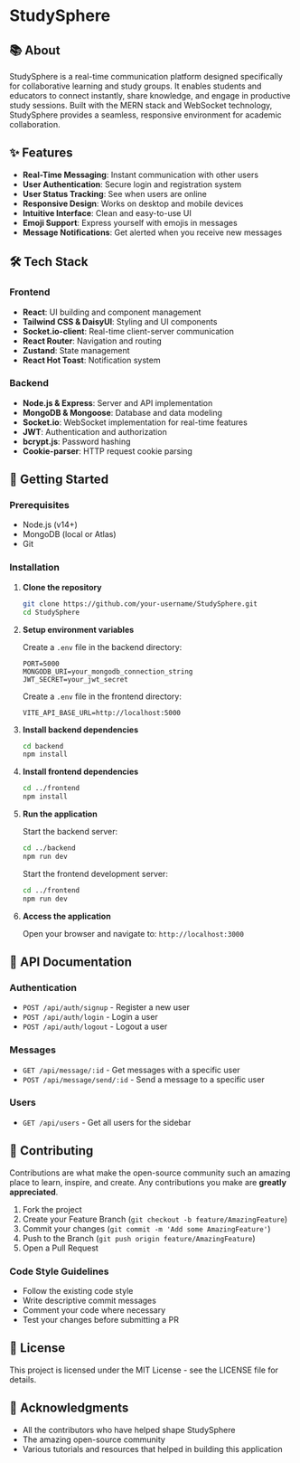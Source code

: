 # StudySphere


## 📚 About

StudySphere is a real-time communication platform designed specifically for collaborative learning and study groups. It enables students and educators to connect instantly, share knowledge, and engage in productive study sessions. Built with the MERN stack and WebSocket technology, StudySphere provides a seamless, responsive environment for academic collaboration.

## ✨ Features

- **Real-Time Messaging**: Instant communication with other users
- **User Authentication**: Secure login and registration system
- **User Status Tracking**: See when users are online
- **Responsive Design**: Works on desktop and mobile devices
- **Intuitive Interface**: Clean and easy-to-use UI
- **Emoji Support**: Express yourself with emojis in messages
- **Message Notifications**: Get alerted when you receive new messages

## 🛠️ Tech Stack

### Frontend
- **React**: UI building and component management
- **Tailwind CSS & DaisyUI**: Styling and UI components
- **Socket.io-client**: Real-time client-server communication
- **React Router**: Navigation and routing
- **Zustand**: State management
- **React Hot Toast**: Notification system

### Backend
- **Node.js & Express**: Server and API implementation
- **MongoDB & Mongoose**: Database and data modeling
- **Socket.io**: WebSocket implementation for real-time features
- **JWT**: Authentication and authorization
- **bcrypt.js**: Password hashing
- **Cookie-parser**: HTTP request cookie parsing

## 🚀 Getting Started

### Prerequisites
- Node.js (v14+)
- MongoDB (local or Atlas)
- Git

### Installation

1. **Clone the repository**
   ```bash
   git clone https://github.com/your-username/StudySphere.git
   cd StudySphere
   ```

2. **Setup environment variables**

   Create a `.env` file in the backend directory:
   ```
   PORT=5000
   MONGODB_URI=your_mongodb_connection_string
   JWT_SECRET=your_jwt_secret
   ```

   Create a `.env` file in the frontend directory:
   ```
   VITE_API_BASE_URL=http://localhost:5000
   ```

3. **Install backend dependencies**
   ```bash
   cd backend
   npm install
   ```

4. **Install frontend dependencies**
   ```bash
   cd ../frontend
   npm install
   ```

5. **Run the application**

   Start the backend server:
   ```bash
   cd ../backend
   npm run dev
   ```

   Start the frontend development server:
   ```bash
   cd ../frontend
   npm run dev
   ```

6. **Access the application**
   
   Open your browser and navigate to: `http://localhost:3000`

## 📝 API Documentation

### Authentication
- `POST /api/auth/signup` - Register a new user
- `POST /api/auth/login` - Login a user
- `POST /api/auth/logout` - Logout a user

### Messages
- `GET /api/message/:id` - Get messages with a specific user
- `POST /api/message/send/:id` - Send a message to a specific user

### Users
- `GET /api/users` - Get all users for the sidebar

## 🤝 Contributing

Contributions are what make the open-source community such an amazing place to learn, inspire, and create. Any contributions you make are **greatly appreciated**.

1. Fork the project
2. Create your Feature Branch (`git checkout -b feature/AmazingFeature`)
3. Commit your changes (`git commit -m 'Add some AmazingFeature'`)
4. Push to the Branch (`git push origin feature/AmazingFeature`)
5. Open a Pull Request

### Code Style Guidelines
- Follow the existing code style
- Write descriptive commit messages
- Comment your code where necessary
- Test your changes before submitting a PR

## 📄 License

This project is licensed under the MIT License - see the LICENSE file for details.

## 🙏 Acknowledgments

- All the contributors who have helped shape StudySphere
- The amazing open-source community
- Various tutorials and resources that helped in building this application
